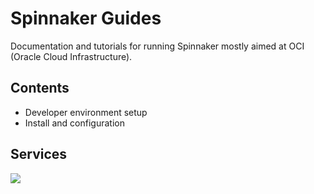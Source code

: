 # Spinnaker Guides

Documentation and tutorials for running Spinnaker mostly aimed at OCI (Oracle Cloud Infrastructure).

## Contents

* Developer environment setup
* Install and configuration

## Services

![](https://cdn-images-1.medium.com/max/1600/1*aXcS3U9F5hNf5R4xcWrhVQ.png)
